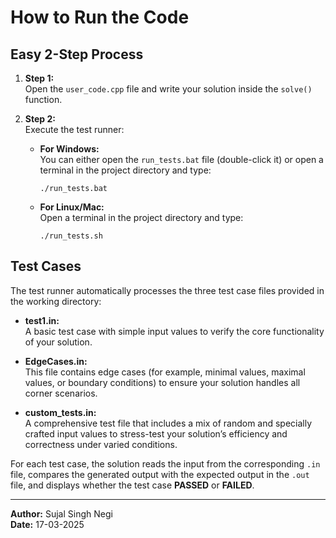 # How to Run the Code

## Easy 2-Step Process

1. **Step 1:**  
   Open the `user_code.cpp` file and write your solution inside the `solve()` function.

2. **Step 2:**  
   Execute the test runner:
   - **For Windows:**  
     You can either open the `run_tests.bat` file (double-click it) or open a terminal in the project directory and type:  
     ```
     ./run_tests.bat
     ```
   - **For Linux/Mac:**  
     Open a terminal in the project directory and type:
     ```
     ./run_tests.sh
     ```

## Test Cases

The test runner automatically processes the three test case files provided in the working directory:

- **test1.in:**  
  A basic test case with simple input values to verify the core functionality of your solution.

- **EdgeCases.in:**  
  This file contains edge cases (for example, minimal values, maximal values, or boundary conditions) to ensure your solution handles all corner scenarios.

- **custom_tests.in:**  
  A comprehensive test file that includes a mix of random and specially crafted input values to stress-test your solution’s efficiency and correctness under varied conditions.

For each test case, the solution reads the input from the corresponding `.in` file, compares the generated output with the expected output in the `.out` file, and displays whether the test case **PASSED** or **FAILED**.

---

**Author:** Sujal Singh Negi  
**Date:** 17-03-2025
